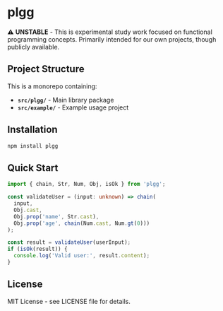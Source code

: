 # plgg

⚠️ **UNSTABLE** - This is experimental study work focused on functional programming concepts. Primarily intended for our own projects, though publicly available.

## Project Structure

This is a monorepo containing:

- **`src/plgg/`** - Main library package
- **`src/example/`** - Example usage project

## Installation

```bash
npm install plgg
```

## Quick Start

```typescript
import { chain, Str, Num, Obj, isOk } from 'plgg';

const validateUser = (input: unknown) => chain(
  input,
  Obj.cast,
  Obj.prop('name', Str.cast),
  Obj.prop('age', chain(Num.cast, Num.gt(0)))
);

const result = validateUser(userInput);
if (isOk(result)) {
  console.log('Valid user:', result.content);
}
```

## License

MIT License - see LICENSE file for details.
